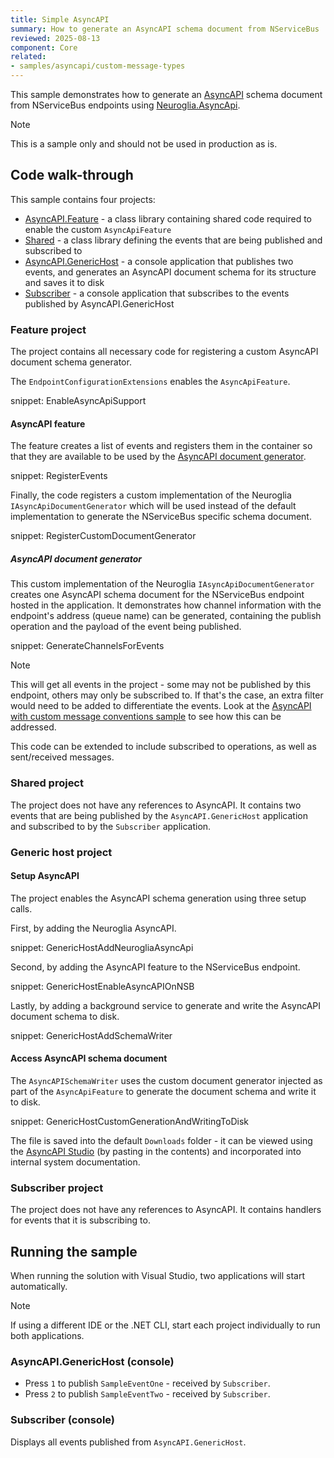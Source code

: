```yaml
---
title: Simple AsyncAPI
summary: How to generate an AsyncAPI schema document from NServiceBus
reviewed: 2025-08-13
component: Core
related:
- samples/asyncapi/custom-message-types
---
```


This sample demonstrates how to generate an [AsyncAPI](https://www.asyncapi.com/en) schema document from NServiceBus endpoints using [Neuroglia.AsyncApi](https://github.com/asyncapi/net-sdk).

> [!NOTE]
> This is a sample only and should not be used in production as is.

## Code walk-through

This sample contains four projects:

- [AsyncAPI.Feature](#code-walk-through-feature-project) - a class library containing shared code required to enable the custom `AsyncApiFeature`
- [Shared](#code-walk-through-shared-project) - a class library defining the events that are being published and subscribed to
- [AsyncAPI.GenericHost](#code-walk-through-generic-host-project) - a console application that publishes two events, and generates an AsyncAPI document schema for its structure and saves it to disk
- [Subscriber](#code-walk-through-subscriber-project) - a console application that subscribes to the events published by AsyncAPI.GenericHost

### Feature project

The project contains all necessary code for registering a custom AsyncAPI document schema generator.

The `EndpointConfigurationExtensions` enables the `AsyncApiFeature`.

snippet: EnableAsyncApiSupport

#### AsyncAPI feature

The feature creates a list of events and registers them in the container so that they are available to be used by the [AsyncAPI document generator](#code-walk-through-feature-project-asyncapi-feature-asyncapi-document-generator).

snippet: RegisterEvents

Finally, the code registers a custom implementation of the Neuroglia `IAsyncApiDocumentGenerator` which will be used instead of the default implementation to generate the NServiceBus specific schema document.

snippet: RegisterCustomDocumentGenerator

##### AsyncAPI document generator

This custom implementation of the Neuroglia `IAsyncApiDocumentGenerator` creates one AsyncAPI schema document for the NServiceBus endpoint hosted in the application. It demonstrates how channel information with the endpoint's address (queue name) can be generated, containing the publish operation and the payload of the event being published.

snippet: GenerateChannelsForEvents

> [!NOTE]
> This will get all events in the project - some may not be published by this endpoint, others may only be subscribed to. If that's the case, an extra filter would need to be added to differentiate the events.
> Look at the [AsyncAPI with custom message conventions sample](/samples/asyncapi/custom-message-types) to see how this can be addressed.

This code can be extended to include subscribed to operations, as well as sent/received messages.

### Shared project

The project does not have any references to AsyncAPI. It contains two events that are being published by the `AsyncAPI.GenericHost` application and subscribed to by the `Subscriber` application.

### Generic host project

#### Setup AsyncAPI

The project enables the AsyncAPI schema generation using three setup calls.

First, by adding the Neuroglia AsyncAPI.

snippet: GenericHostAddNeurogliaAsyncApi

Second, by adding the AsyncAPI feature to the NServiceBus endpoint.

snippet: GenericHostEnableAsyncAPIOnNSB

Lastly, by adding a background service to generate and write the AsyncAPI document schema to disk.

snippet: GenericHostAddSchemaWriter

#### Access AsyncAPI schema document

The `AsyncAPISchemaWriter` uses the custom document generator injected as part of the `AsyncApiFeature` to generate the document schema and write it to disk.

snippet: GenericHostCustomGenerationAndWritingToDisk

The file is saved into the default `Downloads` folder - it can be viewed using the [AsyncAPI Studio](https://studio.asyncapi.com/) (by pasting in the contents) and incorporated into internal system documentation.

### Subscriber project

The project does not have any references to AsyncAPI. It contains handlers for events that it is subscribing to.

## Running the sample

When running the solution with Visual Studio, two applications will start automatically.

> [!NOTE]
> If using a different IDE or the .NET CLI, start each project individually to run both applications.

### AsyncAPI.GenericHost (console)

- Press `1` to publish `SampleEventOne` - received by `Subscriber`.
- Press `2` to publish `SampleEventTwo` - received by `Subscriber`.

### Subscriber (console)

Displays all events published from `AsyncAPI.GenericHost`.
